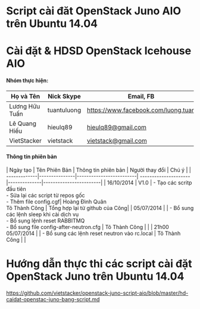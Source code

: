 Script cài đăt OpenStack Juno AIO trên Ubuntu 14.04
=========================

# Cài đặt & HDSD OpenStack Icehouse AIO
#### Nhóm thực hiện:

| Họ và Tên        | Nick Skype | Email, FB | 
|------------------|------------|-------|
|Lương Hữu Tuấn     | tuantuluong | https://www.facebook.com/luong.tuan |
|Lê Quang Hiếu   | hieulq89 | hieulq89@gmail.com |
| VietStacker      | vietstack  | vietstack@gmail.com

#### Thông tin phiên bản

| Ngày tạo	   | Tên Phiên Bản |   Thông tin phiên bản   | Người thay đổi       |               Chú ý               |
| -------------|---------------|-------------------------| ---------------------|--------------|------------------------| 
| 16/10/2014  |    V1.0   | - Tạo các scritp đầu tiên <br> - Sửa lại các script từ repos gốc <br> - Thêm file config.cgf| Hoàng Đình Quân <br> Tô Thành Công | Tổng hợp lại từ github của Công|
| 05/07/2014   |               | - Bổ sung các lệnh sleep khi cài dịch vụ <br> - Bổ sụng lệnh reset RABBITMQ <br> - Bổ sung file config-after-neutron.cfg |  Tô Thành Công         |    |
| 21h00 05/07/2014 | | - Bổ sung các lệnh reset neutron vào rc.local | Tô Thành Công | | 



# Hướng dẫn thực thi các script cài đặt OpenStack Juno trên Ubuntu 14.04

https://github.com/vietstacker/openstack-juno-script-aio/blob/master/hd-caidat-openstac-juno-bang-script.md


